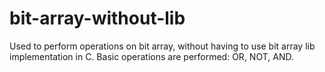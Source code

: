 # bit-array-without-lib

Used to perform operations on bit array, without having to use bit array lib implementation in C.
Basic operations are performed: OR, NOT, AND.
